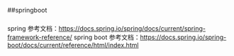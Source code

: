 ##springboot

###
spring 参考文档：https://docs.spring.io/spring/docs/current/spring-framework-reference/
spring boot 参考文档：https://docs.spring.io/spring-boot/docs/current/reference/html/index.html